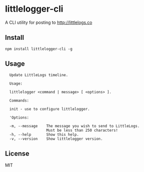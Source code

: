 # littlelogger-cli

A CLI utility for posting to http://littlelogs.co

## Install

`npm install littlelogger-cli -g`

## Usage

```
  Update LittleLogs timeline.

  Usage:

  littlelogger <command | message> [ <options> ].

  Commands:

  init - use to configure littlelogger.

  'Options:

  -m, --message    The message you wish to send to LittleLogs.
                   Must be less than 250 characters!
  -h, --help       Show this help.
  -v, --version    Show littlelogger version.
```

## License

MIT
